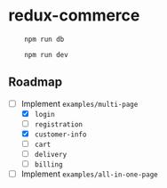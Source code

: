 # redux-commerce

```
    npm run db
```

```
    npm run dev
```


## Roadmap

- [ ] Implement `examples/multi-page`
  - [x] `login`
  - [ ] `registration`
  - [x] `customer-info`
  - [ ] `cart`
  - [ ] `delivery`
  - [ ] `billing`
- [ ] Implement `examples/all-in-one-page`
